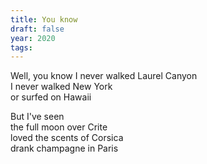 ```yaml
---
title: You know
draft: false
year: 2020
tags:
---
```

Well, you know
	I never walked Laurel Canyon  
	I never walked New York  
	or surfed on Hawaii  
  
But I've seen  
	the full moon over Crite  
	loved the scents of Corsica  
	drank champagne in Paris